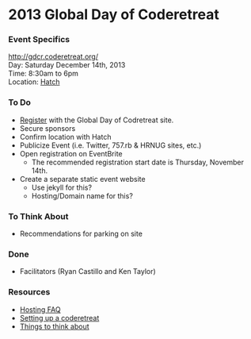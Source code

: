 # 2013 Global Day of Coderetreat

### Event Specifics

<http://gdcr.coderetreat.org/>  
Day: Saturday December 14th, 2013  
Time: 8:30am to 6pm   
Location: [Hatch][hatch]  

### To Do

* [Register][register] with the Global Day of Codretreat site.
* Secure sponsors
* Confirm location with Hatch 
* Publicize Event (i.e. Twitter, 757.rb & HRNUG sites, etc.)
* Open registration on EventBrite
  - The recommended registration start date is Thursday, November 14th.
* Create a separate static event website
  - Use jekyll for this?
  - Hosting/Domain name for this?

### To Think About

* Recommendations for parking on site

### Done

* Facilitators (Ryan Castillo and Ken Taylor)
### Resources

* [Hosting FAQ][faq]
* [Setting up a coderetreat][setup]
* [Things to think about][think]


[gdcr]: http://globalday.coderetreat.org
[coderetreat]: http://coderetreat.org
[setup]: http://www.alexbolboaca.ro/wordpress/articles/how-to-organize-a-code-retreat
[think]: http://geekswithblogs.net/onefloridacoder/archive/2010/08/16/setting-up-for-the-orlando-code-retreat.aspx
[hatch]: http://www.hatchnorfolk.com
[register]: http://bit.ly/gdcr13forhosts
[faq]: http://gdcr.coderetreat.org/hosts/faq.html
